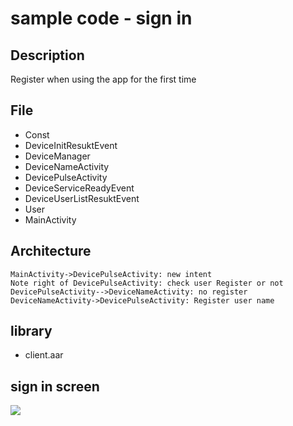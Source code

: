# sample code - sign in
## Description
Register when using the app for the first time
## File
* Const
* DeviceInitResuktEvent
* DeviceManager
* DeviceNameActivity
* DevicePulseActivity
* DeviceServiceReadyEvent
* DeviceUserListResuktEvent
* User
* MainActivity


## Architecture
```sequence
MainActivity->DevicePulseActivity: new intent
Note right of DevicePulseActivity: check user Register or not
DevicePulseActivity-->DeviceNameActivity: no register
DeviceNameActivity->DevicePulseActivity: Register user name

```
## library 
* client.aar

## sign in screen
![](https://i.imgur.com/nljnKz5.png)
